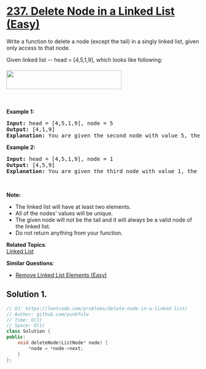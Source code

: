 # [237. Delete Node in a Linked List (Easy)](https://leetcode.com/problems/delete-node-in-a-linked-list/)

<p>Write a function to delete a node (except the tail) in a singly linked list, given only access to that node.</p>

<p>Given linked list --&nbsp;head =&nbsp;[4,5,1,9], which looks like following:</p>

<p><img alt="" src="https://assets.leetcode.com/uploads/2018/12/28/237_example.png" style="margin-top: 5px; margin-bottom: 5px; width: 300px; height: 49px;"></p>

<p>&nbsp;</p>

<p><strong>Example 1:</strong></p>

<pre><strong>Input:</strong> head = [4,5,1,9], node = 5
<strong>Output:</strong> [4,1,9]
<strong>Explanation: </strong>You are given the second node with value 5, the linked list should become 4 -&gt; 1 -&gt; 9 after calling your function.
</pre>

<p><strong>Example 2:</strong></p>

<pre><strong>Input:</strong> head = [4,5,1,9], node = 1
<strong>Output:</strong> [4,5,9]
<strong>Explanation: </strong>You are given the third node with value 1, the linked list should become 4 -&gt; 5 -&gt; 9 after calling your function.
</pre>

<p>&nbsp;</p>

<p><strong>Note:</strong></p>

<ul>
	<li>The linked list will have at least two elements.</li>
	<li>All of the nodes' values will be unique.</li>
	<li>The given node&nbsp;will not be the tail and it will always be a valid node of the linked list.</li>
	<li>Do not return anything from your function.</li>
</ul>


**Related Topics**:  
[Linked List](https://leetcode.com/tag/linked-list/)

**Similar Questions**:
* [Remove Linked List Elements (Easy)](https://leetcode.com/problems/remove-linked-list-elements/)

## Solution 1.

```cpp
// OJ: https://leetcode.com/problems/delete-node-in-a-linked-list/
// Author: github.com/punkfulw
// Time: O(1)
// Space: O(1)
class Solution {
public:
    void deleteNode(ListNode* node) {
        *node = *node->next;
    }
};
```
